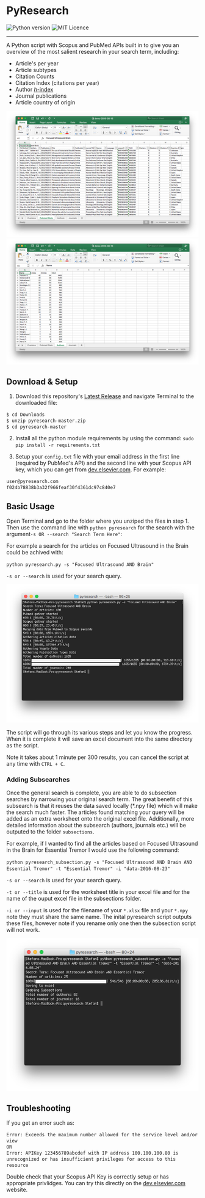 # PyResearch
![Python version](https://img.shields.io/badge/Python-2.7-brightgreen.svg) ![MIT Licence](https://img.shields.io/badge/Licence-MIT-blue.svg)
___
A Python script with Scopus and PubMed APIs built in to give you an overview of the most salient research in your search term, including:

- Article's per year
- Article subtypes
- Citation Counts
- Citation Index (citations per year)
- Author [*h*-index](https://en.wikipedia.org/wiki/H-index)
- Journal publications
- Article country of origin

![Example Data](https://github.com/Darkbladecr/pyresearch/blob/master/screenshots/example_data.png?raw=true)
![Example Author Data](https://github.com/Darkbladecr/pyresearch/blob/master/screenshots/example_authors.png?raw=true)

## Download & Setup
1. Download this repository's [Latest Release](https://github.com/Darkbladecr/pyresearch/archive/master.zip) and navigate Terminal to the downloaded file:
```
$ cd Downloads
$ unzip pyresearch-master.zip 
$ cd pyresearch-master
```

2. Install all the python module requirements by using the command:
`sudo pip install -r requirements.txt`

3. Setup your `config.txt` file with your email address in the first line (required by PubMed's API) and the second line with your Scopus API key, which you can get from [dev.elsevier.com](https://dev.elsevier.com/user/login). For example:

```
user@pyresearch.com
f024b78838b3a32f966feaf30f4361dc97c840e7
```



## Basic Usage
Open Terminal and go to the folder where you unziped the files in step 1. Then use the command line with `python pyresearch` for the search with the argument`-s OR --search "Search Term Here"`:

For example a search for the articles on Focused Ultrasound in the Brain could be achived with:

`python pyresearch.py -s "Focused Ultrasound AND Brain"`

`-s or --search` is used for your search query.

![Example Terminal](https://github.com/Darkbladecr/pyresearch/blob/master/screenshots/terminal.png?raw=true)

The script will go through its various steps and let you know the progress. When it is complete it will save an excel document into the same directory as the script.

Note it takes about 1 minute per 300 results, you can cancel the script at any time with `CTRL + C`.

### Adding Subsearches
Once the general search is complete, you are able to do subsection searches by narrowing your original search term. The great benefit of this subsearch is that it reuses the data saved locally (*.npy file) which will make the search much faster. The articles found matching your query will be added as an extra worksheet onto the original excel file. Additionally, more detailed information about the subsearch (authors, journals etc.) will be outputed to the folder `subsections`. 

For example, if I wanted to find all the articles based on Focused Ultrasound in the Brain for Essential Tremor I would use the following command:

`python pyresearch_subsection.py -s "Focused Ultrasound AND Brain AND Essential Tremor" -t "Essential Tremor" -i "data-2016-08-23"`

`-s or --search` is used for your search query.

`-t or --title` is used for the worksheet title in your excel file and for the name of the ouput excel file in the subsections folder.

`-i or --input` is used for the filename of your `*.xlsx` file and your `*.npy` note they must share the same name. The inital pyresearch script outputs these files, however note if you rename only one then the subsection script will not work.

![Example Subsection Terminal](https://github.com/Darkbladecr/pyresearch/blob/master/screenshots/example_subsection.png?raw=true)

## Troubleshooting
If you get an error such as:
```
Error: Exceeds the maximum number allowed for the service level and/or view
OR
Error: APIKey 123456789abcdef with IP address 100.100.100.80 is unrecognized or has insufficient privileges for access to this resource
```
Double check that your Scopus API Key is correctly setup or has appropriate privlidges. You can try this directly on the [dev.elsevier.com](http://dev.elsevier.com/metadata.html#!/Citations_Overview/CitationsOverview) website.
